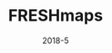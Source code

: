 ---
title: FRESHmaps
description: User-designed app for Evergreen Valley High School made in Android Studio. Part of a small club, but discontinued in 2018. This version was solely designed, written, and tested by me in Unity.
link: https://github.com/Sytarno/FRESHmaps-1.5
tech: 
 - Unity
 - C#
date: "2018-5"
---